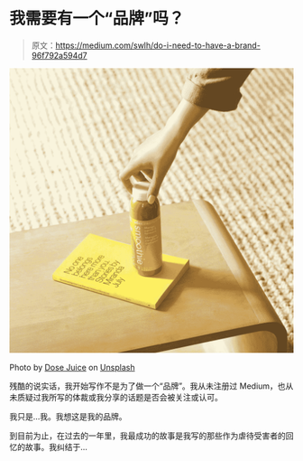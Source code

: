 # 我需要有一个“品牌”吗？

> 原文：<https://medium.com/swlh/do-i-need-to-have-a-brand-96f792a594d7>

![](img/1fd0983cc87b77aab8344c60e5424f16.png)

Photo by [Dose Juice](https://unsplash.com/@dosejuice?utm_source=medium&utm_medium=referral) on [Unsplash](https://unsplash.com?utm_source=medium&utm_medium=referral)

残酷的说实话，我开始写作不是为了做一个“品牌”。我从未注册过 Medium，也从未质疑过我所写的体裁或我分享的话题是否会被关注或认可。

我只是…我。我想这是我的品牌。

到目前为止，在过去的一年里，我最成功的故事是我写的那些作为虐待受害者的回忆的故事。我纠结于…